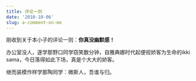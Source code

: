 ```yaml
---
title: 评论一则
date: '2010-10-06'
slug: a-comment-on-me
---
```


刚收到关于本小子的评论一则：**你真没幽默感！**

办公室没人，遂学那野口同学窃笑数分钟，自雅典娜时代起便视娇客为生命的ikki sama，今日落得如此下场，真是个大大的娇客。

继而装模作样学那陶同学：微斯人，吾谁与归。
